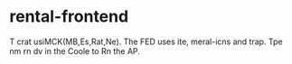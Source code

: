 # rental-frontend
T
crat usiMCK(MB,Es,Rat,Ne).
The FED uses ite, meral-icns and trap.
Tpe nm rn dv in the Coole to Rn the AP.
